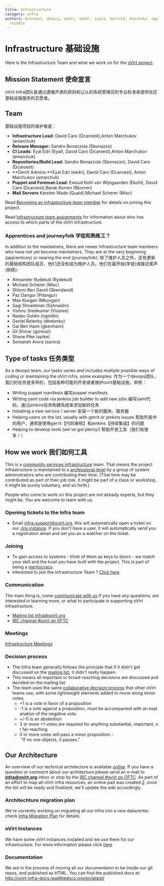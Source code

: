 ```yaml
---
title: Infrastructure
category: infra
authors: dcaroest, dneary, eedri, ekohl, eyale, herrold, knesenko, ngoldin, quaid,
  rmiddle
---
```


# Infrastructure 基础设施

Here is the Infrastructure Team and what we work on for the [oVirt project](/).

## Mission Statement 使命宣言

oVirt Infra团队是通过遵循开源的原则和公认的系统管理员的专业标准来提供社区基础设施服务的志愿者。

## Team

基础设施项目的维护者是：

*   **Infrastructure Lead:** David Caro (Dcaroest),Anton Marchukov (amarchuk)
*   **Release Manager:** Sandro Bonazzola (Sbonazzo)
*   **CI Leads:** Eyal Edri (Eyal), David Caro (Dcaroest),Anton Marchukov (amarchuk)
*   **Repositories/Build Lead:** Sandro Bonazzola (Sbonazzo), David Caro (Dcaroest)
*   **Gerrit Admins:**Eyal Edri (eedri), David Caro (Dcaroest), Anton Marchukov (amarchuk)
*   **Puppet and Foreman Lead:** Ewoud Kohl van Wijngaarden (Ekohl), David Caro (Dcaroest),Barak Korren (Bkorren)
*   **Mail Servers** Karsten Wade (Quaid),Michael Scherer (Misc)

Read [Becoming an Infrastructure team member](/develop/infra/becoming-an-infrastructure-team-member/) for details on joining this project.

Read [Infrastructure team assignments](/develop/infra/infrastructure-team-administrators/) for information about who has access to which parts of the oVirt infrastructure.

### Apprentices and journeyfolk 学徒和熟练工？

In addition to the maintainers, there are newer Infrastructure team members who have not yet become maintainers. They are at the very beginning (apprentices) or nearing the end (journeyfolk):
除了维护人员之外，还有更新的基础结构团队成员，他们还没有成为维护人员。他们在最开始(学徒)或接近尾声(熟练):

*   Alexander Rydekull (Rydekull)
*   Michael Scherer (Misc)
*   Shlomi Ben David (Sbendavid)
*   Paz Dangur (Pdangur)
*   Max Kovgan (Mkovgan)
*   Sagi Shnaidman (Sshnaidm)
*   Vishnu Sreekumar (Vissree)
*   Nadav Goldin (ngoldin)
*   Daniel Belenky (dbelenky)
*   Gal Ben Haim (gbenhaim)
*   Gil Shinar (gshinar)
*   Shane Pike (spike)
*   Somansh Arora (sarora)

## Type of tasks 任务类型

As a devops team, our tasks varies and includes multiple possible ways of coding or maintaining the oVirt infra, some examples: 作为一个devops团队，我们的任务是多样的，包括各种可能的开发或者维护ovirt基础设施，举例：

*   Writing puppet manifests  编写puppet manifests
*   Writing yaml code via jenkins job builder to add new jobs 编写yaml代码，通过jenkins任务构建系统来添加新的任务
*   Installing a new service / server  安装一个新的服务、服务器
*   Helping users on the list, usually with gerrit or jenkins issues 帮助列表中的用户，通常是使用gerrit【代码审核】和jenkins【持续集成】的问题
*   Helping to develop tools (we've got plenty!)  帮助开发工具（我们有很多！）

## How we work 我们如何工具

This is a [community services infrastructure](http://fedorahosted.org/csi/) team. That means the project infrastructure is maintained to a [professional level](http://mmcgrath.fedorapeople.org/html-single/) by a group of system administrators who are contributing their time. (That time may be contributed as part of their job role, it might be part of a class or workshop, it might be purely voluntary, and so forth.)

People who come to work on this project are *not* already experts, but they might be. You are welcome to learn with us.

### Opening tickets to the Infra team

*   Email infra-support@ovirt.org, this will automatically open a ticket on our [Jira instance](https://ovirt-jira.atlassian.net/secure/RapidBoard.jspa?rapidView=1&projectKey=OVIRT). If you don't have a user, it will automatically send you a registration email and set you as a watcher on the ticket.

### Joining

*   To gain access to systems - think of them as keys to doors - we match your skill and the trust you have built with the project. This is part of being a [meritocracy](/community/about/governance/).
*   Interested to join the Infrastructure Team ? [Click here](/develop/infra/becoming-an-infrastructure-team-member/)

### Communication

The main thing is, come [communicate with us](#Communication) if you have any questions, are interested in learning more, or what to participate in supporting oVirt infrastructure.

*   [Mailing list infra@ovirt.org](http://lists.ovirt.org/mailman/listinfo/infra)
*   [IRC channel #ovirt on OFTC](irc://irc.oftc.net/#ovirt)

### Meetings

[Infrastructure Meetings](/develop/infra/infrastructure-team-meetings/)

### Decision process

* The Infra team generally follows the principle that if it didn't get discussed on the [mailing list](http://lists.ovirt.org/mailman/listinfo/infra), it didn't really happen.
* This means all important or broad-reaching decisions are discussed and decided on the mailing list.
* The team uses the same [collaborative decision process](https://blogs.apache.org/comdev/entry/how_apache_projects_use_consensus) that other oVirt teams use, with some lightweight elements added to move along minor votes.
  * +1 is a vote in favor of a proposition 
  * -1 is a vote against a proposition, must be accompanied with an explanation of the negative vote.
  * +/-0 is an abstention
  * 3 or more +1 votes are required for anything substantial, important, or far-reaching
  * 0 or more votes will pass a minor proposition - "If no one objects, it passes."

## Our Architecture

An overview of our technical architecture is available [online](http://monitoring.ovirt.org). If you have a question or comment about our architecture please send an e-mail to **infra@ovirt.org** inbox or stop by the [IRC channel #ovirt on OFTC](irc://irc.oftc.net/#ovirt).
As part of an effort to map all oVirt infra resources, an online pad was created [2](http://etherpad.ovirt.org/p/service_list_ovirt).
once the list will be ready and finalized, we'll update the wiki accordingly.

### Architechture migration plan

We're currently working on migrating all our infra into a new datacenter. check [Infra Migration Plan](/develop/infra/services-migration-plan/) for details.

### oVirt Instances

We have some oVirt instances installed and we use them for our infrastructure. For more information please click [here](/develop/infra/infrastructure-instances/)

### Documentation

We are in the process of moving all our documentaion to be inside our git repos, and published as HTML. You can find the published docs at: <http://ovirt-infra-docs.readthedocs.org/en/latest/>
